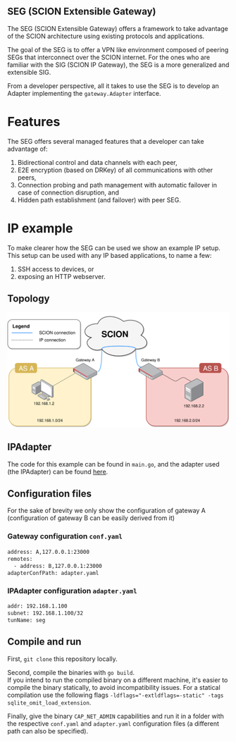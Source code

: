 SEG (SCION Extensible Gateway)
---

The SEG (SCION Extensible Gateway) offers a framework to take advantage of the SCION architecture using existing
protocols and applications.

The goal of the SEG is to offer a VPN like environment composed of peering SEGs that interconnect over the SCION internet.
For the ones who are familiar with the SIG (SCION IP Gateway), the SEG is a more generalized and extensible SIG.

From a developer perspective, all it takes to use the SEG is to develop an Adapter implementing the `gateway.Adapter` interface.

# Features

The SEG offers several managed features that a developer can take advantage of:
1. Bidirectional control and data channels with each peer,
2. E2E encryption (based on DRKey) of all communications with other peers,
3. Connection probing and path management with automatic failover in case of connection disruption, and
4. Hidden path establishment (and failover) with peer SEG.

# IP example
To make clearer how the SEG can be used we show an example IP setup.  
This setup can be used with any IP based applications, to name a few:
1. SSH access to devices, or
2. exposing an HTTP webserver.

## Topology
![Image of the IP Example](res/IPExample.png "IP Example")

## IPAdapter
The code for this example can be found in `main.go`, and the adapter used (the IPAdapter) can be found [here](gateway/adapters/ip/).

## Configuration files
For the sake of brevity we only show the configuration of gateway A (configuration of gateway B can be easily derived from it)
### Gateway configuration `conf.yaml`
```
address: A,127.0.0.1:23000
remotes:
  - address: B,127.0.0.1:23000
adapterConfPath: adapter.yaml
```
### IPAdapter configuration `adapter.yaml`
```
addr: 192.168.1.100
subnet: 192.168.1.100/32
tunName: seg
```

## Compile and run
First, `git clone` this repository locally.

Second, compile the binaries with `go build`.  
If you intend to run the compiled binary on a different machine, it's easier to compile the binary statically, to avoid incompatibility issues.
For a statical compilation use the following flags `-ldflags="-extldflags=-static" -tags sqlite_omit_load_extension`.

Finally, give the binary `CAP_NET_ADMIN` capabilities and run it in a folder with the respective `conf.yaml` and `adapter.yaml`
configuration files (a different path can also be specified).